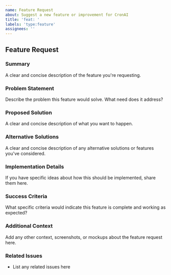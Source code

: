 ```yaml
---
name: Feature Request
about: Suggest a new feature or improvement for CronAI
title: 'feat: '
labels: 'type:feature'
assignees: ''
---
```


## Feature Request

### Summary

A clear and concise description of the feature you're requesting.

### Problem Statement

Describe the problem this feature would solve. What need does it address?

### Proposed Solution

A clear and concise description of what you want to happen.

### Alternative Solutions

A clear and concise description of any alternative solutions or features you've considered.

### Implementation Details

If you have specific ideas about how this should be implemented, share them here.

### Success Criteria

What specific criteria would indicate this feature is complete and working as expected?

### Additional Context

Add any other context, screenshots, or mockups about the feature request here.

### Related Issues

- List any related issues here
